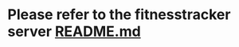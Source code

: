 # Please refer to the fitnesstracker server [README.md](https://bitbucket.org/iamasamwich/fitnesstrackerserver/src/master/README.md)